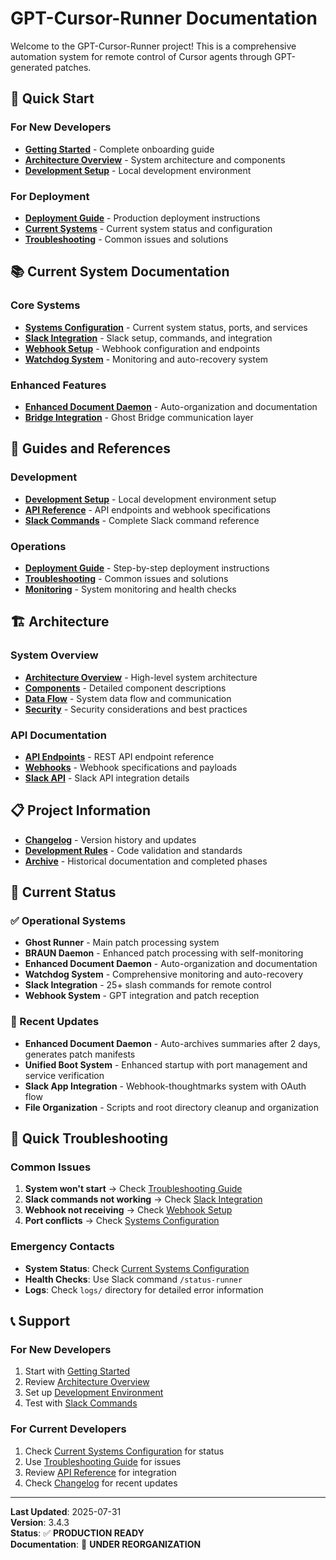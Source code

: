 # GPT-Cursor-Runner Documentation

Welcome to the GPT-Cursor-Runner project! This is a comprehensive automation system for remote control of Cursor agents through GPT-generated patches.

## 🚀 Quick Start

### For New Developers

- **[Getting Started](GETTING_STARTED.md)** - Complete onboarding guide
- **[Architecture Overview](ARCHITECTURE.md)** - System architecture and components
- **[Development Setup](guides/DEVELOPMENT_SETUP.md)** - Local development environment

### For Deployment

- **[Deployment Guide](DEPLOYMENT.md)** - Production deployment instructions
- **[Current Systems](current/SYSTEMS_CONFIGURATION.md)** - Current system status and configuration
- **[Troubleshooting](guides/TROUBLESHOOTING.md)** - Common issues and solutions

## 📚 Current System Documentation

### Core Systems

- **[Systems Configuration](current/SYSTEMS_CONFIGURATION.md)** - Current system status, ports, and services
- **[Slack Integration](current/SLACK_INTEGRATION.md)** - Slack setup, commands, and integration
- **[Webhook Setup](current/WEBHOOK_SETUP.md)** - Webhook configuration and endpoints
- **[Watchdog System](current/WATCHDOG_SYSTEM.md)** - Monitoring and auto-recovery system

### Enhanced Features

- **[Enhanced Document Daemon](current/ENHANCED_DOCUMENT_DAEMON.md)** - Auto-organization and documentation
- **[Bridge Integration](architecture/COMPONENTS.md#bridge-integration)** - Ghost Bridge communication layer

## 🔧 Guides and References

### Development

- **[Development Setup](guides/DEVELOPMENT_SETUP.md)** - Local development environment setup
- **[API Reference](API_REFERENCE.md)** - API endpoints and webhook specifications
- **[Slack Commands](guides/SLACK_COMMANDS.md)** - Complete Slack command reference

### Operations

- **[Deployment Guide](guides/DEPLOYMENT_GUIDE.md)** - Step-by-step deployment instructions
- **[Troubleshooting](guides/TROUBLESHOOTING.md)** - Common issues and solutions
- **[Monitoring](guides/MONITORING.md)** - System monitoring and health checks

## 🏗️ Architecture

### System Overview

- **[Architecture Overview](ARCHITECTURE.md)** - High-level system architecture
- **[Components](architecture/COMPONENTS.md)** - Detailed component descriptions
- **[Data Flow](architecture/DATA_FLOW.md)** - System data flow and communication
- **[Security](architecture/SECURITY.md)** - Security considerations and best practices

### API Documentation

- **[API Endpoints](api/ENDPOINTS.md)** - REST API endpoint reference
- **[Webhooks](api/WEBHOOKS.md)** - Webhook specifications and payloads
- **[Slack API](api/SLACK_API.md)** - Slack API integration details

## 📋 Project Information

- **[Changelog](CHANGELOG.md)** - Version history and updates
- **[Development Rules](rules/VALIDATION.md)** - Code validation and standards
- **[Archive](archive/README.md)** - Historical documentation and completed phases

## 🎯 Current Status

### ✅ Operational Systems

- **Ghost Runner** - Main patch processing system
- **BRAUN Daemon** - Enhanced patch processing with self-monitoring
- **Enhanced Document Daemon** - Auto-organization and documentation
- **Watchdog System** - Comprehensive monitoring and auto-recovery
- **Slack Integration** - 25+ slash commands for remote control
- **Webhook System** - GPT integration and patch reception

### 🔄 Recent Updates

- **Enhanced Document Daemon** - Auto-archives summaries after 2 days, generates patch manifests
- **Unified Boot System** - Enhanced startup with port management and service verification
- **Slack App Integration** - Webhook-thoughtmarks system with OAuth flow
- **File Organization** - Scripts and root directory cleanup and organization

## 🚨 Quick Troubleshooting

### Common Issues

1. **System won't start** → Check [Troubleshooting Guide](guides/TROUBLESHOOTING.md)
2. **Slack commands not working** → Check [Slack Integration](current/SLACK_INTEGRATION.md)
3. **Webhook not receiving** → Check [Webhook Setup](current/WEBHOOK_SETUP.md)
4. **Port conflicts** → Check [Systems Configuration](current/SYSTEMS_CONFIGURATION.md)

### Emergency Contacts

- **System Status**: Check [Current Systems Configuration](current/SYSTEMS_CONFIGURATION.md)
- **Health Checks**: Use Slack command `/status-runner`
- **Logs**: Check `logs/` directory for detailed error information

## 📞 Support

### For New Developers

1. Start with [Getting Started](GETTING_STARTED.md)
2. Review [Architecture Overview](ARCHITECTURE.md)
3. Set up [Development Environment](guides/DEVELOPMENT_SETUP.md)
4. Test with [Slack Commands](guides/SLACK_COMMANDS.md)

### For Current Developers

1. Check [Current Systems Configuration](current/SYSTEMS_CONFIGURATION.md) for status
2. Use [Troubleshooting Guide](guides/TROUBLESHOOTING.md) for issues
3. Review [API Reference](API_REFERENCE.md) for integration
4. Check [Changelog](CHANGELOG.md) for recent updates

---

**Last Updated**: 2025-07-31  
**Version**: 3.4.3  
**Status**: ✅ **PRODUCTION READY**  
**Documentation**: 🔄 **UNDER REORGANIZATION**

